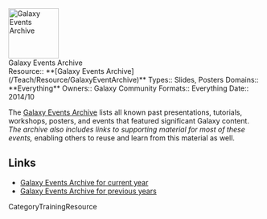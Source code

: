 <div class='center'>
<a href='/Events/#past_events'><img src='/Images/Logos/galaxyLogoTrimmed.png' alt='Galaxy Events Archive' height="100" /></a>
</div>

<div class="title">Galaxy Events Archive</div>



<div class='deploymentbox'>
 Resource:: **[Galaxy Events Archive](/Teach/Resource/GalaxyEventArchive)**
 Types:: Slides, Posters
 Domains:: **Everything** 
 Owners:: Galaxy Community
 Formats:: Everything  
 Date:: 2014/10 
</div>

The [Galaxy Events Archive](/Events/#past_events) lists all known past presentations, tutorials, workshops, posters, and events that featured significant Galaxy content.  *The archive also includes links to supporting material for most of these events,* enabling others to reuse and learn from this material as well.  


## Links

* [Galaxy Events Archive for current year](/Events/#past_events)
* [Galaxy Events Archive for previous years](/Events/Archive)

CategoryTrainingResource
